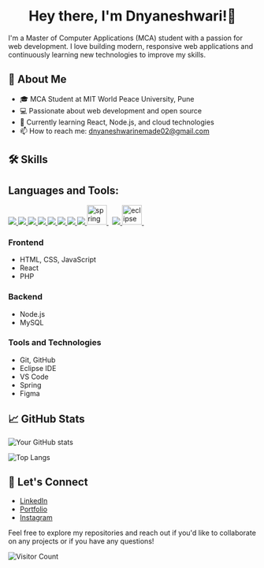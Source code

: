 <h1 align="center">Hey there, I'm Dnyaneshwari!👋</h1>

I'm a Master of Computer Applications (MCA) student with a passion for web development. I love building modern, responsive web applications and continuously learning new technologies to improve my skills.

## 🚀 About Me

- 🎓 MCA Student at MIT World Peace University, Pune
- 💻 Passionate about web development and open source
- 🌱 Currently learning React, Node.js, and cloud technologies
- 📫 How to reach me: dnyaneshwarinemade02@gmail.com

## 🛠️ Skills
## Languages and Tools:

<p align="left"> 
    <a href="https://developer.mozilla.org/en-US/docs/Web/JavaScript" target="_blank"> <img src="https://img.icons8.com/color/48/javascript--v1.png"/> </a>
    <a href="https://developer.mozilla.org/en-US/docs/Web/HTML" target="_blank"> <img src="https://img.icons8.com/color/48/html-5--v1.png"/> </a>
    <a href="https://developer.mozilla.org/en-US/docs/Web/CSS" target="_blank"> <img src="https://img.icons8.com/color/48/css3.png"/> </a>
    <a href="https://nodejs.org/en/docs" target="_blank"> <img src="https://img.icons8.com/color/48/nodejs.png"/> </a>
    <a href="https://react.dev/" target="_blank"> <img src="https://img.icons8.com/color/48/react-native.png"/> </a>
    <a href="https://www.java.com" target="_blank"> <img src="https://img.icons8.com/color/48/000000/java-coffee-cup-logo.png"/> </a>
    <a href="https://www.python.org" target="_blank"> <img src="https://img.icons8.com/color/48/000000/python.png"/> </a> 
    <a href="https://git-scm.com/" target="_blank"> <img src="https://img.icons8.com/color/48/000000/git.png"/> </a>
    <a href="https://spring.io/" target="_blank" rel="noreferrer"> <img src="https://www.vectorlogo.zone/logos/springio/springio-icon.svg" alt="spring" width="40" height="40"/> </a> &nbsp; 
    <a href="https://code.visualstudio.com/" target="_blank"> <img src="https://img.icons8.com/color/48/undefined/visual-studio-code-2019.png"/> </a>
    <a href="https://www.eclipse.org/" target="_blank" rel="noreferrer"> <img src="https://seekicon.com/free-icon-download/eclipse_2.svg" alt="eclipse" width="40" height="40"/> </a> &nbsp;
</p>

### Frontend
- HTML, CSS, JavaScript
- React
- PHP

### Backend
- Node.js
- MySQL

### Tools and Technologies
- Git, GitHub
- Eclipse IDE
- VS Code
- Spring
- Figma

## 📈 GitHub Stats

![Your GitHub stats](https://github-readme-stats.vercel.app/api?username=dnyanda123&show_icons=true&theme=radical)

![Top Langs](https://github-readme-stats.vercel.app/api/top-langs/?username=dnyanda123&layout=compact&theme=radical)

## 🤝 Let's Connect

- [LinkedIn](https://www.linkedin.com/in/dnyaneshwari-nemade-b73669218)
- [Portfolio](https://dnyanda123.github.io/Personal-Portfolio/)
- [Instagram](https://www.instagram.com/dinny__n/)

Feel free to explore my repositories and reach out if you'd like to collaborate on any projects or if you have any questions!

![Visitor Count](https://visitor-badge.laobi.icu/badge?page_id=your-username.your-repo)

